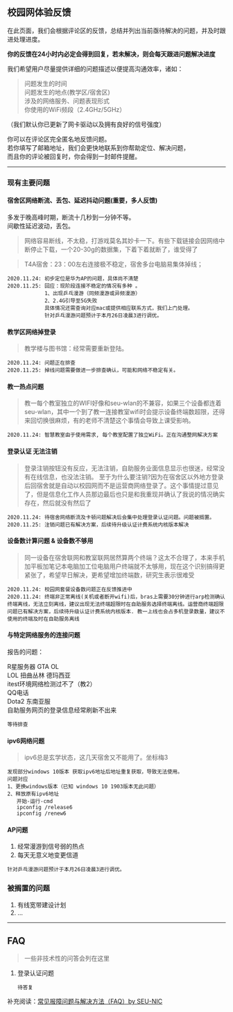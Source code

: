 ## 校园网体验反馈

在此页面，我们会根据评论区的反馈，总结并列出当前亟待解决的问题，并及时跟进处理进度。

**你的反馈在24小时内必定会得到回复，若未解决，则会每天跟进问题解决进度**

我们希望用户尽量提供详细的问题描述以便提高沟通效率，诸如：

> 问题发生的时间  
> 问题发生的地点(教学区/宿舍区)  
> 涉及的网络服务、问题表现形式  
> 你使用的WiFi频段（2.4GHz/5GHz）

（我们默认你已更新了网卡驱动以及拥有良好的信号强度）  

你可以在评论区完全匿名地反馈问题。  
若你填写了邮箱地址，我们会更快地联系到你帮助定位、解决问题，  
而且你的评论被回复时，你会得到一封邮件提醒。

---

### 现有主要问题

#### 宿舍区网络断流、丢包、延迟抖动问题(重要，多人反馈)

多发于晚高峰时期，断流十几秒到一分钟不等。  
间歇性延迟波动，丢包。


> 网络容易断线，不太稳，打游戏莫名其妙卡一下。有些下载链接会因网络中断停止下载，一个20-30g的数据集，下着下着就断了，谁受得了  

> T4A宿舍：23：00左右连接极不稳定，宿舍多台电脑易集体掉线；

```
2020.11.24: 初步定位是华为AP的问题，具体尚不清楚
2020.11.25: 回应：现阶段连接不稳定的情况有多种 。
            1、出现乒乓漫游（同频漫游或异频漫游）
            2、2.4G引导至5G失败
            具体情况还需查询对应mac或提供相应联系方式，我们上门处理。
            针对乒乓漫游问题预计于本月26日凌晨3进行调优。
```

#### 教学区网络掉登录

> 教学楼与图书馆：经常需要重新登陆。

```
2020.11.24: 问题正在排查
2020.11.25: 掉线问题需要做进一步排查确认，可能和网络不稳定有关。
```

#### 教一热点问题

> 教一每个教室独立的WIFI好像和seu-wlan的不兼容，如果三个设备都连着seu-wlan，其中一个到了教一连接教室wifi时会提示设备终端数超限，还得来回切换很麻烦，有的老师不清楚这个事情会导致上课受影响。

   ```
   2020.11.24: 智慧教室由于使用需求, 每个教室配置了独立WiFi。正在沟通整网解决方案
   ```


#### 登录认证 无法注销

> 登录注销按钮没有反应，无法注销，自助服务业面信息显示也很迷，经常没有在线信息，也没法注销。
至于为什么要注销?因为在宿舍区以外地方登录后回宿舍就是自动以校园网而不是运营商网络登录了。这个事情提过意见了，但是信息化工作人员那边最后也只是和我重现并确认了我说的情况确实存在，然后就没有然后了

```
2020.11.24: 待宿舍网络断流及卡顿问题解决后会集中处理登录认证问题。问题被搁置。
2020.11.25: 注销问题已有解决方案，后续待升级认证计费系统内核版本解决
```

#### 设备数计算问题 & 设备数不够用

> 同一设备在宿舍联网和教室联网居然算两个终端？这太不合理了，本来手机加平板加笔记本电脑加工位电脑用户终端就不太够用，现在这个识别搞得更紧张了，希望早日解决，更希望增加终端数，研究生表示很难受

```
2020.11.24: 校园网套餐设备数问题正在反馈推进中
2020.11.24: 终端非正常离线(关机或者断开wifi)后，bras上需要30分钟进行arp检测确认终端离线，无法立刻离线，建议出现无法终端超限时在自助服务选择终端离线。运营商终端超限问题已有解决方案，后续待升级认证计费系统内核版本. 教一上线也会占多机登录数量，建议不使用的终端及时在自助服务离线
```

#### 与特定网络服务的连接问题

报告的问题：

R星服务器 GTA OL  
LOL 扭曲丛林 德玛西亚  
itest环境网络检测过不了（教2）  
QQ电话  
Dota2 东南亚服  
自助服务网页的登录信息经常刷新不出来

```
等待排查
```

#### ipv6网络问题

> ipv6总是玄学状态，这几天宿舍又不能用了。坐标梅3

```
发现部分windows 10版本 获取ipv6地址后地址重复获取，导致无法使用。
问题对应
1、更换windows版本（已知 windows 10 1903版本无此问题）
2、释放原有ipv6地址
   开始-运行-cmd
   ipconfig /release6 
   ipconfig /renew6
```

#### AP问题

1. 经常漫游到信号弱的热点
2. 每天无意义地变更信道

```
针对乒乓漫游问题预计于本月26日凌晨3进行调优。
```

### 被搁置的问题

1. 有线宽带建设计划
2. ...

---

## FAQ

> 一些非技术性的问答会列在这里

1. 登录认证问题

   ```
   待答复
   ```


补充阅读：[常见报障问题与解决方法（FAQ）by SEU-NIC](https://nic.seu.edu.cn/info/1067/1408.htm)
